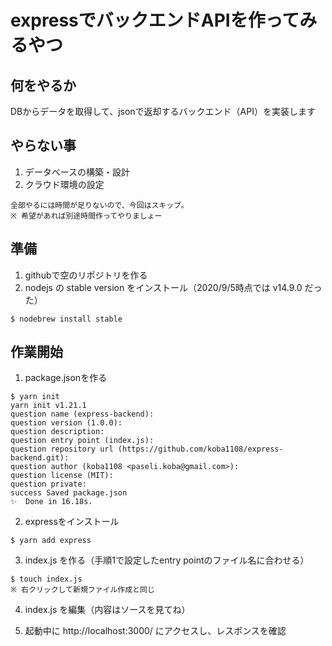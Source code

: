# expressでバックエンドAPIを作ってみるやつ

## 何をやるか
DBからデータを取得して、jsonで返却するバックエンド（API）を実装します

## やらない事
1. データベースの構築・設計
2. クラウド環境の設定
```
全部やるには時間が足りないので、今回はスキップ。
※ 希望があれば別途時間作ってやりましょー
```

## 準備
1. githubで空のリポジトリを作る
2. nodejs の stable version をインストール（2020/9/5時点では v14.9.0 だった）
```
$ nodebrew install stable
```

## 作業開始
1. package.jsonを作る
```
$ yarn init
yarn init v1.21.1
question name (express-backend):
question version (1.0.0):
question description:
question entry point (index.js):
question repository url (https://github.com/koba1108/express-backend.git):
question author (koba1108 <paseli.koba@gmail.com>):
question license (MIT):
question private:
success Saved package.json
✨  Done in 16.18s.
```

2. expressをインストール
```
$ yarn add express
```

3. index.js を作る（手順1で設定したentry pointのファイル名に合わせる）
```
$ touch index.js
※ 右クリックして新規ファイル作成と同じ
```

4. index.js を編集（内容はソースを見てね）

5. 起動中に http://localhost:3000/ にアクセスし、レスポンスを確認

